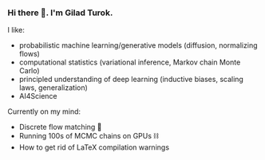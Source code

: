 ### Hi there 👋. I'm Gilad Turok.

I like:
- probabilistic machine learning/generative models (diffusion, normalizing flows)
- computational statistics (variational inference, Markov chain Monte Carlo)
- principled understanding of deep learning (inductive biases, scaling laws, generalization)
- AI4Science

Currently on my mind:
- Discrete flow matching 🌊
- Running 100s of MCMC chains on GPUs ⛓️
- How to get rid of LaTeX compilation warnings
